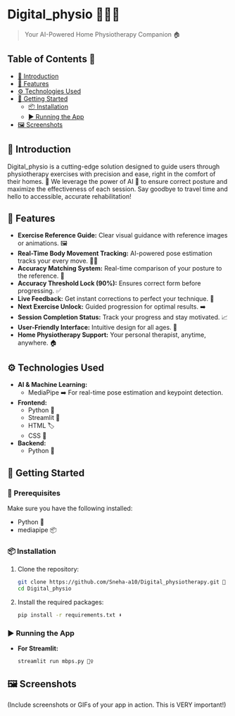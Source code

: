 #   Digital_physio 🧘‍♀️📱

>   Your AI-Powered Home Physiotherapy Companion 🏠

##   Table of Contents 📑

-   [🌟 Introduction](#introduction)
-   [💪 Features](#features)
-   [⚙️ Technologies Used](#technologies-used)
-   [🚀 Getting Started](#getting-started)
    -   [📦 Installation](#installation)
    -   [▶️ Running the App](#running-the-app)
-   [🖼️ Screenshots](#screenshots)

##   🌟 Introduction

Digital_physio is a cutting-edge solution designed to guide users through physiotherapy exercises with precision and ease, right in the comfort of their homes. 🏡 We leverage the power of AI 🧠 to ensure correct posture and maximize the effectiveness of each session. Say goodbye to travel time and hello to accessible, accurate rehabilitation!

##   💪 Features

* **Exercise Reference Guide:** Clear visual guidance with reference images or animations. 🖼️
* **Real-Time Body Movement Tracking:** AI-powered pose estimation tracks your every move. 🤸‍♀️
* **Accuracy Matching System:** Real-time comparison of your posture to the reference. 💯
* **Accuracy Threshold Lock (90%):** Ensures correct form before progressing. ✅
* **Live Feedback:** Get instant corrections to perfect your technique. 📢
* **Next Exercise Unlock:** Guided progression for optimal results. ➡️
* **Session Completion Status:** Track your progress and stay motivated. 📈
* **User-Friendly Interface:** Intuitive design for all ages. 🙌
* **Home Physiotherapy Support:** Your personal therapist, anytime, anywhere. 🏠

##   ⚙️ Technologies Used

* **AI & Machine Learning:**
    * MediaPipe ➡️ For real-time pose estimation and keypoint detection.
* **Frontend:**
    * Python 🐍
    * Streamlit 🎈
    * HTML 🏷️
    * CSS 🎨
* **Backend:**
    * Python 🐍

##   🚀 Getting Started

###   🔧 Prerequisites

Make sure you have the following installed:

* Python  🐍
* mediapipe 📦

###   📦 Installation

1.  Clone the repository:

    ```bash
    git clone https://github.com/Sneha-a10/Digital_physiotherapy.git 📂
    cd Digital_physio
    ```

2.  Install the required packages:

    ```bash
    pip install -r requirements.txt ⬇️
    ```

###   ▶️ Running the App

* **For Streamlit:**

    ```bash
    streamlit run mbps.py 🏃‍♀️
    ```

##   🖼️ Screenshots

(Include screenshots or GIFs of your app in action. This is VERY important!)
